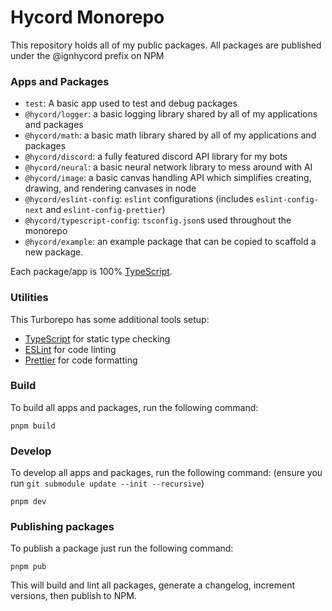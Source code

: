 # Hycord Monorepo

This repository holds all of my public packages.
All packages are published under the @ignhycord prefix on NPM

### Apps and Packages

- `test`: A basic app used to test and debug packages
- `@hycord/logger`: a basic logging library shared by all of my applications and packages
- `@hycord/math`: a basic math library shared by all of my applications and packages
- `@hycord/discord`: a fully featured discord API library for my bots
- `@hycord/neural`: a basic neural network library to mess around with AI
- `@hycord/image`: a basic canvas handling API which simplifies creating, drawing, and rendering canvases in node
- `@hycord/eslint-config`: `eslint` configurations (includes `eslint-config-next` and `eslint-config-prettier`)
- `@hycord/typescript-config`: `tsconfig.json`s used throughout the monorepo
- `@hycord/example`: an example package that can be copied to scaffold a new package.

Each package/app is 100% [TypeScript](https://www.typescriptlang.org/).

### Utilities

This Turborepo has some additional tools setup:

- [TypeScript](https://www.typescriptlang.org/) for static type checking
- [ESLint](https://eslint.org/) for code linting
- [Prettier](https://prettier.io) for code formatting

### Build

To build all apps and packages, run the following command:

```
pnpm build
```

### Develop

To develop all apps and packages, run the following command:
(ensure you run `git submodule update --init --recursive`)

```
pnpm dev
```

### Publishing packages

To publish a package just run the following command:

```
pnpm pub
```

This will build and lint all packages, generate a changelog, increment versions, then publish to NPM.
